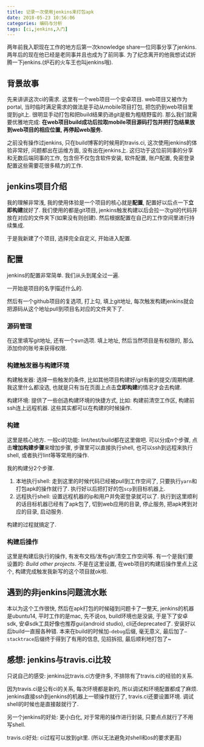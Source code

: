 ```yaml
---
title: 记录一次使用jenkins来打包apk
date: 2018-05-23 10:56:06
categories: 编码与分析
tags: [ci,jenkins,入门]
---
```

两年前我入职现在工作的地方后第一次knowledge share一位同事分享了jenkins. 两年后的现在他已经是老同事并且也成为了前同事. 为了纪念离开的他我想试试折腾一下jenkins.(炉石的火车王也叫jenkins哦).

<!--more-->

## 背景故事

先来讲讲这次ci的需求. 这里有一个web项目一个安卓项目. web项目又被作为portal, 当时临时满足需求的做法是手动从mobile项目打包, 把包扔到web项目里提到git上. 很明显手动打包和把build结果扔进git是极为粗糙野蛮的. 那么我们就需要优雅地完成: **在web项目build成功后拉取mobile项目源码打包并把打包结果放到web项目的相应位置, 再停起web服务.**

之前没有操作过jenkins, 只在build博客的时候用的travis.ci, 这次使用jenkins的体验非常好, 问题都出在运维方面, 没有出在jenkins上. 这归功于这位前同事的分享和无数后端同事的工作, 包含但不仅包含软件安装, 软件配置, 账户配置, 免密登录配置这些需要花很多精力的工作.

## jenkins项目介绍

我的理解非常浅, 我的使用体验是一个项目的核心就是**配置**, 配置好以后点一下**立即构建**就好了. 我们使用的都是git项目, jenkins触发构建以后会拉一次git的代码并放在对应的文件夹下(如果没有则创建). 然后根据配置在自己的工作空间里进行持续集成.

于是我新建了个项目, 选择完全自定义, 开始进入配置.

## 配置

jenkins的配置非常简单. 我们从头到尾全过一遍.

一开始是项目的名字描述什么的.

然后有一个github项目的复选项, 打上勾, 填上git地址, 每次触发构建jenkins就会把源码从这个地址pull到项目名对应的文件夹下了.

### 源码管理

在这里填写git地址, 还有一个svn选项. 填上地址, 然后当然项目是有权限的, 那么添加你的账号来获得权限.

### 构建触发器与构建环境

构建触发器: 选择一些触发的条件, 比如其他项目构建好/git有新的提交/周期构建. 我这里什么都没选, 也就是只有当在页面上点击**立即构建**的情况才会去构建.

构建环境: 提供了一些创造构建环境的快捷方式, 比如: 构建前清空工作区, 构建前ssh连上远程机器. 这些其实都可以在构建的时候操作.

### 构建

这里是核心地方. 一般ci的功能: lint/test/build都在这里做吧. 可以分成n个步骤, 点击**增加构建步骤**来增加步骤, 步骤里可以直接执行shell, 也可以ssh到远程来执行shell, 或者执行lint等等常用的操作.

我的构建分2个步骤.

1. 本地执行shell: 走到这里的时候代码已经被pull到工作空间了, 只要执行`yarn`和打包apk的操作就行了. 执行好以后把打好的包`scp`到目标机器上.
2. 远程执行shell: 设置远程机器的ip和用户并免密登录就可以了. 执行到这里顺利的话目标机器已经有了apk包了, 切到web应用的目录, 停止服务, 把apk拷到对应的目录, 启动服务.

构建的过程就搞定了.

### 构建后操作

这里是构建后执行的操作, 有发布文档/发布git/清空工作空间等. 有一个是我们要设置的: *Build other projects*. 不是在这里设置, 在web项目的构建后操作里点上这个, 构建完成触发我新写的这个项目就ok啦.

## 遇到的非jenkins问题流水账

本以为这个工作很快, 然后在apk打包的时候碰到问题卡了一整天, jenkins的机器是ubuntu14, 平时工作的是mac, 先不说os, build环境也是没装, 于是下了安卓sdk, 安卓sdk工具好像也推荐gui(android studio), cli还deprecated了. 安装好以后build一直报各种错. 本来在build的时候加`—debug`后缀, 毫无意义, 最后加了`—stacktrace`后缀终于得到了有用的信息, 见招拆招, 最后顺利地打包了~

## 感想: jenkins与travis.ci比较

只说自己的感受: jenkins比travis.ci方便许多, 不排除有了travis.ci的经验的关系.

因为travis.ci是公有ci的关系, 每次环境都是新的, 所以调试和环境配置都成了麻烦. jenkins直接ssh到jenkins的机器上一顿操作就行了, travis.ci还要设置环境. 调试shell的时候也是直接敲就行了.

另一个jenkins的好处: 更小白化, 对于常用的操作进行封装, 只要点点就行了不用写shell.

travis.ci好处: ci过程可以放到git里. (所以无法避免对shell和os的要求更高)